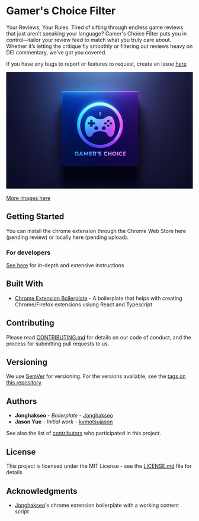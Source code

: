 # Gamer's Choice Filter

Your Reviews, Your Rules. Tired of sifting through endless game reviews that just aren’t speaking your language? Gamer's Choice Filter puts you in control—tailor your review feed to match what you truly care about. Whether it’s letting the critique fly smoothly or filtering out reviews heavy on DEI commentary, we’ve got you covered.

If you have any bugs to report or features to request, create an issue [here](https://github.com/kymotsujason/gamers-choice-filter/issues/new)

![alt text](/previews/image1.png "Preview")

[More images here](https://github.com/kymotsujason/gamers-choice-filter/tree/master/previews)

## Getting Started

You can install the chrome extension through the Chrome Web Store here (pending review) or locally here (pending upload).

### For developers

[See here](https://github.com/Jonghakseo/chrome-extension-boilerplate-react-vite?tab=readme-ov-file#getting-started) for in-depth and extensive instructions

## Built With

* [Chrome Extension Boilerplate]([Jonghakseo](https://github.com/Jonghakseo)) - A boilerplate that helps with creating Chrome/Firefox extensions usiung React and Typescript

## Contributing

Please read [CONTRIBUTING.md](CONTRIBUTING.md) for details on our code of conduct, and the process for submitting pull requests to us.

## Versioning

We use [SemVer](http://semver.org/) for versioning. For the versions available, see the [tags on this repository](https://github.com/kymotsujason/gamers-choice-filter/tags).

## Authors

* **Jonghakseo** - *Boilerplate* - [Jonghakseo](https://github.com/Jonghakseo)
* **Jason Yue** - *Initial work* - [kymotsujason](https://github.com/kymotsujason)

See also the list of [contributors](https://github.com/kymotsujason/gamers-choice-filter/contributors) who participated in this project.

## License

This project is licensed under the MIT License - see the [LICENSE.md](LICENSE.md) file for details

## Acknowledgments

* [Jonghakseo](https://github.com/Jonghakseo)'s chrome extension boilerplate with a working content script